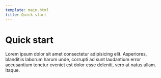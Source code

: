 ```yaml
---
template: main.html
title: Quick start
---
```


# Quick start

Lorem ipsum dolor sit amet consectetur adipisicing elit. Asperiores, blanditiis
laborum harum unde, corrupti ad sunt laudantium error accusantium tenetur eveniet
est dolor esse deleniti, vero at natus ullam. Itaque.